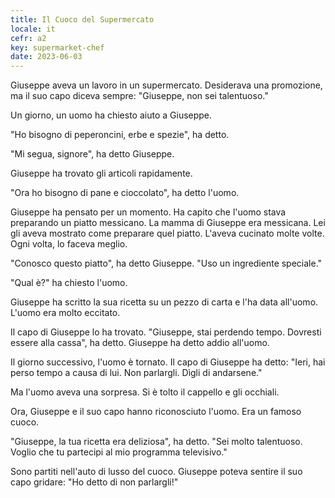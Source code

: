 ```yaml
---
title: Il Cuoco del Supermercato
locale: it
cefr: a2
key: supermarket-chef
date: 2023-06-03
---
```


Giuseppe aveva un lavoro in un supermercato. Desiderava una promozione, ma il suo capo diceva sempre: "Giuseppe, non sei talentuoso."

Un giorno, un uomo ha chiesto aiuto a Giuseppe.

"Ho bisogno di peperoncini, erbe e spezie", ha detto.

"Mi segua, signore", ha detto Giuseppe.

Giuseppe ha trovato gli articoli rapidamente.

"Ora ho bisogno di pane e cioccolato", ha detto l'uomo.

Giuseppe ha pensato per un momento. Ha capito che l'uomo stava preparando un piatto messicano. La mamma di Giuseppe era messicana. Lei gli aveva mostrato come preparare quel piatto. L'aveva cucinato molte volte. Ogni volta, lo faceva meglio.

"Conosco questo piatto", ha detto Giuseppe. "Uso un ingrediente speciale."

"Qual è?" ha chiesto l'uomo.

Giuseppe ha scritto la sua ricetta su un pezzo di carta e l'ha data all'uomo. L'uomo era molto eccitato.

Il capo di Giuseppe lo ha trovato. "Giuseppe, stai perdendo tempo. Dovresti essere alla cassa", ha detto. Giuseppe ha detto addio all'uomo.

Il giorno successivo, l'uomo è tornato. Il capo di Giuseppe ha detto: "Ieri, hai perso tempo a causa di lui. Non parlargli. Dìgli di andarsene."

Ma l'uomo aveva una sorpresa. Si è tolto il cappello e gli occhiali.

Ora, Giuseppe e il suo capo hanno riconosciuto l'uomo. Era un famoso cuoco.

"Giuseppe, la tua ricetta era deliziosa", ha detto. "Sei molto talentuoso. Voglio che tu partecipi al mio programma televisivo."

Sono partiti nell'auto di lusso del cuoco. Giuseppe poteva sentire il suo capo gridare: "Ho detto di non parlargli!"